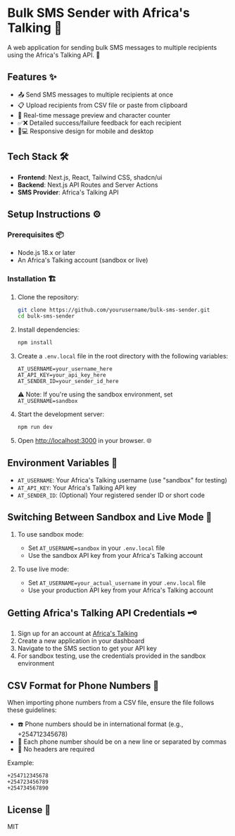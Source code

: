 # Bulk SMS Sender with Africa's Talking 🚀

A web application for sending bulk SMS messages to multiple recipients using the Africa's Talking API. 📲

## Features ✨

- 📤 Send SMS messages to multiple recipients at once
- 📋 Upload recipients from CSV file or paste from clipboard
- 👀 Real-time message preview and character counter
- ✅❌ Detailed success/failure feedback for each recipient
- 📱💻 Responsive design for mobile and desktop

## Tech Stack 🛠️

- **Frontend**: Next.js, React, Tailwind CSS, shadcn/ui
- **Backend**: Next.js API Routes and Server Actions
- **SMS Provider**: Africa's Talking API

## Setup Instructions ⚙️

### Prerequisites 📦

- Node.js 18.x or later
- An Africa's Talking account (sandbox or live)

### Installation 🏗️

1. Clone the repository:
   ```bash
   git clone https://github.com/yourusername/bulk-sms-sender.git
   cd bulk-sms-sender
   ```

2. Install dependencies:
   ```bash
   npm install
   ```

3. Create a `.env.local` file in the root directory with the following variables:
   ```
   AT_USERNAME=your_username_here
   AT_API_KEY=your_api_key_here
   AT_SENDER_ID=your_sender_id_here
   ```

   ⚠️ Note: If you're using the sandbox environment, set `AT_USERNAME=sandbox`

4. Start the development server:
   ```bash
   npm run dev
   ```

5. Open [http://localhost:3000](http://localhost:3000) in your browser. 🌐

## Environment Variables 🔑

- `AT_USERNAME`: Your Africa's Talking username (use "sandbox" for testing)
- `AT_API_KEY`: Your Africa's Talking API key
- `AT_SENDER_ID`: (Optional) Your registered sender ID or short code

## Switching Between Sandbox and Live Mode 🔄

1. To use sandbox mode:
   - Set `AT_USERNAME=sandbox` in your `.env.local` file
   - Use the sandbox API key from your Africa's Talking account

2. To use live mode:
   - Set `AT_USERNAME=your_actual_username` in your `.env.local` file
   - Use your production API key from your Africa's Talking account

## Getting Africa's Talking API Credentials 🗝️

1. Sign up for an account at [Africa's Talking](https://africastalking.com/)
2. Create a new application in your dashboard
3. Navigate to the SMS section to get your API key
4. For sandbox testing, use the credentials provided in the sandbox environment

## CSV Format for Phone Numbers 📑

When importing phone numbers from a CSV file, ensure the file follows these guidelines:
- ☎️ Phone numbers should be in international format (e.g., +254712345678)
- 📄 Each phone number should be on a new line or separated by commas
- 🚫 No headers are required

Example:
```
+254712345678
+254723456789
+254734567890
```

## License 📃

MIT
